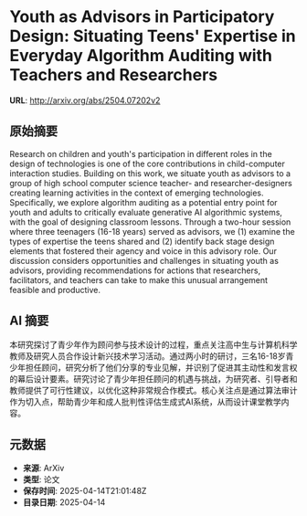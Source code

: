 # Youth as Advisors in Participatory Design: Situating Teens' Expertise in Everyday Algorithm Auditing with Teachers and Researchers

**URL**: http://arxiv.org/abs/2504.07202v2

## 原始摘要

Research on children and youth's participation in different roles in the
design of technologies is one of the core contributions in child-computer
interaction studies. Building on this work, we situate youth as advisors to a
group of high school computer science teacher- and researcher-designers
creating learning activities in the context of emerging technologies.
Specifically, we explore algorithm auditing as a potential entry point for
youth and adults to critically evaluate generative AI algorithmic systems, with
the goal of designing classroom lessons. Through a two-hour session where three
teenagers (16-18 years) served as advisors, we (1) examine the types of
expertise the teens shared and (2) identify back stage design elements that
fostered their agency and voice in this advisory role. Our discussion considers
opportunities and challenges in situating youth as advisors, providing
recommendations for actions that researchers, facilitators, and teachers can
take to make this unusual arrangement feasible and productive.


## AI 摘要

本研究探讨了青少年作为顾问参与技术设计的过程，重点关注高中生与计算机科学教师及研究人员合作设计新兴技术学习活动。通过两小时的研讨，三名16-18岁青少年担任顾问，研究分析了他们分享的专业见解，并识别了促进其主动性和发言权的幕后设计要素。研究讨论了青少年担任顾问的机遇与挑战，为研究者、引导者和教师提供了可行性建议，以优化这种非常规合作模式。核心关注点是通过算法审计作为切入点，帮助青少年和成人批判性评估生成式AI系统，从而设计课堂教学内容。

## 元数据

- **来源**: ArXiv
- **类型**: 论文
- **保存时间**: 2025-04-14T21:01:48Z
- **目录日期**: 2025-04-14
